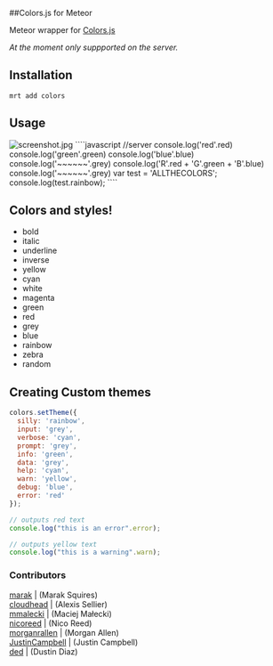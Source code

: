 ##Colors.js for Meteor

Meteor wrapper for [Colors.js](https://github.com/Marak/colors.js)  

_At the moment only suppported on the server._  


## Installation

    mrt add colors

## Usage
<img src="https://raw.githubusercontent.com/nooitaf/meteor-colors/master/screenshot.jpg" alt="screenshot.jpg">
````javascript
//server
console.log('red'.red)
console.log('green'.green)
console.log('blue'.blue)
console.log('~~~~~~'.grey)
console.log('R'.red + 'G'.green + 'B'.blue)
console.log('~~~~~~'.grey)
var test = 'ALLTHECOLORS';
console.log(test.rainbow);
````

## Colors and styles!

- bold
- italic
- underline
- inverse
- yellow
- cyan
- white
- magenta
- green
- red
- grey
- blue
- rainbow
- zebra
- random


## Creating Custom themes

```js
colors.setTheme({
  silly: 'rainbow',
  input: 'grey',
  verbose: 'cyan',
  prompt: 'grey',
  info: 'green',
  data: 'grey',
  help: 'cyan',
  warn: 'yellow',
  debug: 'blue',
  error: 'red'
});

// outputs red text
console.log("this is an error".error);

// outputs yellow text
console.log("this is a warning".warn);
```


### Contributors 

[marak](https://github.com/marak) | (Marak Squires)  
[cloudhead](https://github.com/cloudhead) | (Alexis Sellier)  
[mmalecki](https://github.com/mmalecki) | (Maciej Małecki)  
[nicoreed](https://github.com/nicoreed) | (Nico Reed)  
[morganrallen](https://github.com/morganrallen) | (Morgan Allen)  
[JustinCampbell](https://github.com/JustinCampbell) | (Justin Campbell)  
[ded](https://github.com/ded) | (Dustin Diaz)  
